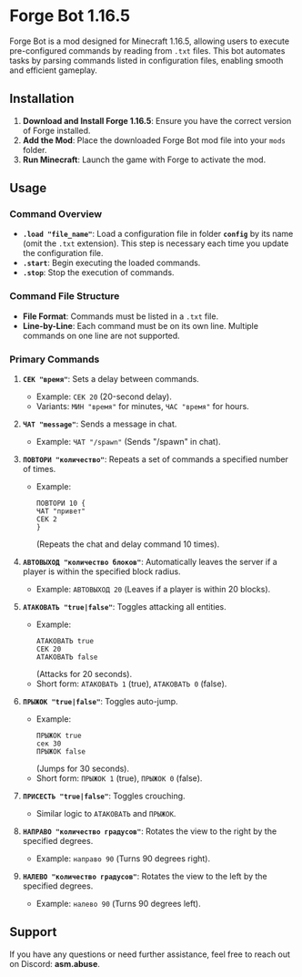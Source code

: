 # Forge Bot 1.16.5

Forge Bot is a mod designed for Minecraft 1.16.5, allowing users to execute pre-configured commands by reading from `.txt` files. This bot automates tasks by parsing commands listed in configuration files, enabling smooth and efficient gameplay.

## Installation

1. **Download and Install Forge 1.16.5**: Ensure you have the correct version of Forge installed.
2. **Add the Mod**: Place the downloaded Forge Bot mod file into your `mods` folder.
3. **Run Minecraft**: Launch the game with Forge to activate the mod.

## Usage

### Command Overview

- **`.load "file_name"`**: Load a configuration file in folder **`config`** by its name (omit the `.txt` extension). This step is necessary each time you update the configuration file.
- **`.start`**: Begin executing the loaded commands.
- **`.stop`**: Stop the execution of commands.

### Command File Structure

- **File Format**: Commands must be listed in a `.txt` file.
- **Line-by-Line**: Each command must be on its own line. Multiple commands on one line are not supported.

### Primary Commands

1. **`СЕК "время"`**: Sets a delay between commands.  
   - Example: `СЕК 20` (20-second delay).
   - Variants: `МИН "время"` for minutes, `ЧАС "время"` for hours.

2. **`ЧАТ "message"`**: Sends a message in chat.  
   - Example: `ЧАТ "/spawn"` (Sends "/spawn" in chat).

3. **`ПОВТОРИ "количество"`**: Repeats a set of commands a specified number of times.  
   - Example:
     ``` 
     ПОВТОРИ 10 {
     ЧАТ "привет"
     СЕК 2
     }
     ```
     (Repeats the chat and delay command 10 times).

4. **`АВТОВЫХОД "количество блоков"`**: Automatically leaves the server if a player is within the specified block radius.  
   - Example: `АВТОВЫХОД 20` (Leaves if a player is within 20 blocks).

5. **`АТАКОВАТЬ "true|false"`**: Toggles attacking all entities.  
   - Example: 
     ```
     АТАКОВАТЬ true
     СЕК 20
     АТАКОВАТЬ false
     ```
     (Attacks for 20 seconds).
   - Short form: `АТАКОВАТЬ 1` (true), `АТАКОВАТЬ 0` (false).

6. **`ПРЫЖОК "true|false"`**: Toggles auto-jump.  
   - Example: 
     ```
     ПРЫЖОК true
     сек 30
     ПРЫЖОК false
     ```
     (Jumps for 30 seconds).
   - Short form: `ПРЫЖОК 1` (true), `ПРЫЖОК 0` (false).

7. **`ПРИСЕСТЬ "true|false"`**: Toggles crouching.  
   - Similar logic to `АТАКОВАТЬ` and `ПРЫЖОК`.

8. **`НАПРАВО "количество градусов"`**: Rotates the view to the right by the specified degrees.  
   - Example: `направо 90` (Turns 90 degrees right).

9. **`НАЛЕВО "количество градусов"`**: Rotates the view to the left by the specified degrees.  
   - Example: `налево 90` (Turns 90 degrees left).

## Support

If you have any questions or need further assistance, feel free to reach out on Discord: **asm.abuse**.


